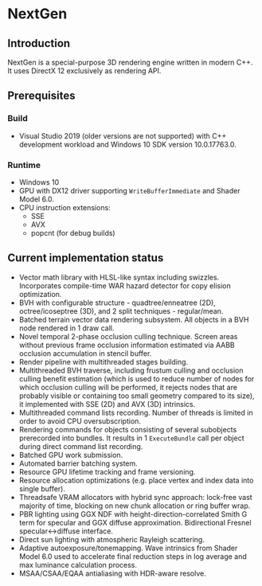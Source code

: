 # NextGen
## Introduction
NextGen is a special-purpose 3D rendering engine written in modern C++. It uses DirectX 12 exclusively as rendering API.
## Prerequisites
### Build
* Visual Studio 2019 (older versions are not supported) with C++ development workload and Windows 10 SDK version 10.0.17763.0.
### Runtime
* Windows 10
* GPU with DX12 driver supporting `WriteBufferImmediate` and Shader Model 6.0.
* CPU instruction extensions:
	* SSE
	* AVX
	* popcnt (for debug builds)
## Current implementation status
* Vector math library with HLSL-like syntax including swizzles. Incorporates compile-time WAR hazard detector for copy elision optimization.
* BVH with configurable structure - quadtree/enneatree (2D), octree/icoseptree (3D), and 2 split techniques - regular/mean.
* Batched terrain vector data rendering subsystem. All objects in a BVH node rendered in 1 draw call.
* Novel temporal 2-phase occlusion culling technique. Screen areas without previous frame occlusion information estimated via AABB occlusion accumulation in stencil buffer.
* Render pipeline with multithreaded stages building.
* Multithreaded BVH traverse, including frustum culling and occlusion culling benefit estimation (which is used to reduce number of nodes for which occlusion culling will be performed, it rejects nodes that are probably visible or containing too small geometry compared to its size), it implemented with SSE (2D) and AVX (3D) intrinsics.
* Multithreaded command lists recording. Number of threads is limited in order to avoid CPU oversubscription.
* Rendering commands for objects consisting of several subobjects prerecorded into bundles. It results in 1 `ExecuteBundle` call per object during direct command list recording.
* Batched GPU work submission.
* Automated barrier batching system.
* Resource GPU lifetime tracking and frame versioning.
* Resource allocation optimizations (e.g. place vertex and index data into single buffer).
* Threadsafe VRAM allocators with hybrid sync approach: lock-free vast majority of time, blocking on new chunk allocation or ring buffer wrap.
* PBR lighting using GGX NDF with height-direction-correlated Smith G term for specular and GGX diffuse approximation. Bidirectional Fresnel specular<->diffuse interface.
* Direct sun lighting with atmospheric Rayleigh scattering.
* Adaptive autoexposure/tonemapping. Wave intrinsics from Shader Model 6.0 used to accelerate final reduction steps in log average and max luminance calculation process.
* MSAA/CSAA/EQAA antialiasing with HDR-aware resolve.
